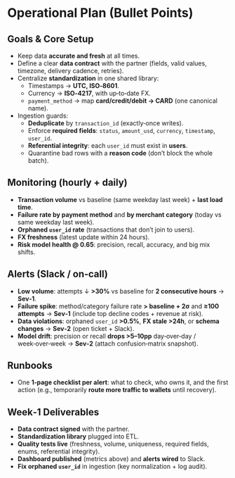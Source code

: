 # Operational Plan (Bullet Points)

## Goals & Core Setup
- Keep data **accurate and fresh** at all times.
- Define a clear **data contract** with the partner (fields, valid values, timezone, delivery cadence, retries).
- Centralize **standardization** in one shared library:
  - Timestamps → **UTC, ISO‑8601**.
  - Currency → **ISO‑4217**, with up‑to‑date FX.
  - `payment_method` → map **card/credit/debit → CARD** (one canonical name).
- Ingestion guards:
  - **Deduplicate** by `transaction_id` (exactly‑once writes).
  - Enforce **required fields**: `status`, `amount_usd`, `currency`, `timestamp`, `user_id`.
  - **Referential integrity**: each `user_id` must exist in **users**.
  - Quarantine bad rows with a **reason code** (don’t block the whole batch).

## Monitoring (hourly + daily)
- **Transaction volume** vs baseline (same weekday last week) + **last load time**.
- **Failure rate by payment method** and **by merchant category** (today vs same weekday last week).
- **Orphaned `user_id` rate** (transactions that don’t join to users).
- **FX freshness** (latest update within 24 hours).
- **Risk model health @ 0.65**: precision, recall, accuracy, and big mix shifts.

## Alerts (Slack / on‑call)
- **Low volume**: attempts ↓ **>30%** vs baseline for **2 consecutive hours** → **Sev‑1**.
- **Failure spike**: method/category failure rate **> baseline + 2σ** and **≥100 attempts** → **Sev‑1** (include top decline codes + revenue at risk).
- **Data violations**: orphaned `user_id` **>0.5%**, **FX stale >24h**, or **schema changes** → **Sev‑2** (open ticket + Slack).
- **Model drift**: precision or recall **drops >5–10pp** day‑over‑day / week‑over‑week → **Sev‑2** (attach confusion‑matrix snapshot).

## Runbooks
- One **1‑page checklist per alert**: what to check, who owns it, and the first action (e.g., temporarily **route more traffic to wallets** until recovery).

## Week‑1 Deliverables
- **Data contract signed** with the partner.
- **Standardization library** plugged into ETL.
- **Quality tests live** (freshness, volume, uniqueness, required fields, enums, referential integrity).
- **Dashboard published** (metrics above) and **alerts wired** to Slack.
- **Fix orphaned `user_id`** in ingestion (key normalization + log audit).
